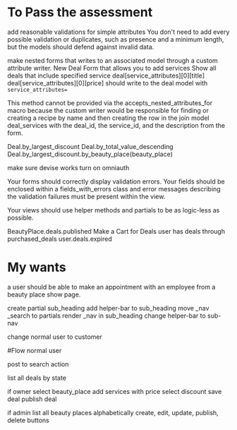 # To Pass the assessment
add reasonable validations for simple attributes
You don't need to add every possible validation or duplicates,
such as presence and a minimum length,
but the models should defend against invalid data.

make nested forms that writes to an associated model through
a custom attribute writer.
New Deal Form that allows you to add services
Show all deals that include specified service
deal[service_attributes][0][title]
deal[service_attributes][0][price]
should write to the deal model with `service_attributes=`

This method cannot be provided via the accepts_nested_attributes_for macro
because the custom writer would be responsible for finding or creating a recipe by name
and then creating the row in the join model deal_services with the deal_id, the service_id, and the description from the form.

Deal.by_largest_discount
Deal.by_total_value_descending
Deal.by_largest_discount.by_beauty_place(beauty_place)

make sure devise works
turn on omniauth

Your forms should correctly display validation errors. Your fields should be enclosed within a fields_with_errors class and error messages describing the validation failures must be present within the view.

Your views should use helper methods and partials to be as logic-less as possible.

BeautyPlace.deals.published
Make a Cart for Deals
user has deals through purchased_deals
user.deals.expired

# My wants
a user should be able to make an appointment with an employee
from a beauty place show page.

create partial sub_heading
add helper-bar to sub_heading
move _nav _search to partials
render _nav in sub_heading
change helper-bar to sub-nav

change normal user to customer

#Flow
normal user

post to search action
<!-- POST '/deals/results' -->
list all deals by state

if owner
select beauty_place
add services with price
select discount
save deal
publish deal

if admin
list all beauty places alphabetically
create, edit, update, publish, delete buttons
